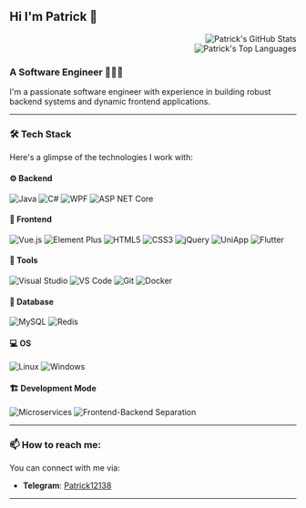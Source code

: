 ## Hi I'm Patrick 👋

<p align="right">
  <img style="max-width: 450px;" src="https://github-readme-stats.vercel.app/api?username=patrick12138&show_icons=true&theme=buefy&include_all_commits=true&hide=contribs,issues" alt="Patrick's GitHub Stats"/>
  <br/>
  <img style="max-width: 450px;" src="https://github-readme-stats.vercel.app/api/top-langs/?username=patrick12138&layout=compact&theme=buefy&langs_count=8&hide_border=true" alt="Patrick's Top Languages"/>
</p>

### A Software Engineer 👨🏻‍💻

I'm a passionate software engineer with experience in building robust backend systems and dynamic frontend applications.

---

### 🛠️ Tech Stack

Here's a glimpse of the technologies I work with:

#### ⚙️ Backend
![Java](https://img.shields.io/badge/Java-ED8B00?style=flat&logo=java&logoColor=white)
![C#](https://img.shields.io/badge/C%23-239120?style=flat&logo=c-sharp&logoColor=white)
![WPF](https://img.shields.io/badge/WPF-512BD4?style=flat&logo=dotnet&logoColor=white)
![ASP NET Core](https://img.shields.io/badge/ASP.NET%20Core-512BD4?style=flat&logo=dotnet&logoColor=white)

#### 🎨 Frontend
![Vue.js](https://img.shields.io/badge/Vue.js-35495E?style=flat&logo=vue.js&logoColor=4FC08D)
![Element Plus](https://img.shields.io/badge/Element%20Plus-409EFF?style=flat&logo=element&logoColor=white)
![HTML5](https://img.shields.io/badge/HTML5-E34F26?style=flat&logo=html5&logoColor=white)
![CSS3](https://img.shields.io/badge/CSS3-1572B6?style=flat&logo=css3&logoColor=white)
![jQuery](https://img.shields.io/badge/jQuery-0769AD?style=flat&logo=jquery&logoColor=white)
![UniApp](https://img.shields.io/badge/UniApp-2BD860?style=flat&logo=uniapp&logoColor=white)
![Flutter](https://img.shields.io/badge/Flutter-02569B?style=flat&logo=flutter&logoColor=white)

#### 🧰 Tools
![Visual Studio](https://img.shields.io/badge/Visual%20Studio-5C2D91?style=flat&logo=visual-studio&logoColor=white)
![VS Code](https://img.shields.io/badge/VS%20Code-007ACC?style=flat&logo=visual-studio-code&logoColor=white)
![Git](https://img.shields.io/badge/Git-F05032?style=flat&logo=git&logoColor=white)
![Docker](https://img.shields.io/badge/Docker-2496ED?style=flat&logo=docker&logoColor=white)

#### 💾 Database
![MySQL](https://img.shields.io/badge/MySQL-4479A1?style=flat&logo=mysql&logoColor=white)
![Redis](https://img.shields.io/badge/Redis-DC382D?style=flat&logo=redis&logoColor=white)

#### 💻 OS
![Linux](https://img.shields.io/badge/Linux-FCC624?style=flat&logo=linux&logoColor=black)
![Windows](https://img.shields.io/badge/Windows-0078D6?style=flat&logo=windows&logoColor=white)

#### 🏗️ Development Mode
![Microservices](https://img.shields.io/badge/Microservices-20232A?style=flat&logo=microservices&logoColor=white)
![Frontend-Backend Separation](https://img.shields.io/badge/Frontend--Backend%20Separation-20232A?style=flat&logo=web&logoColor=white)

---

### 📫 How to reach me:

You can connect with me via:
- **Telegram**: [Patrick12138](https://t.me/Patrick12138)

<!-- Or if you want the direct Discord link: -->
<!-- - **Discord**: [Add me on Discord](https://discord.com/users/692627283286163458) -->

---
